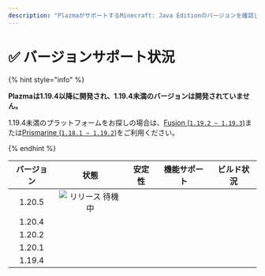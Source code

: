 ```yaml
---
description: "PlazmaがサポートするMinecraft: Java Editionのバージョンを確認してください。"
---
```


# ✅ バージョンサポート状況

{% hint style="info" %}

**Plazmaは1.19.4以降に開発され、1.19.4未満のバージョンは開発されていません。**

1.19.4未満のプラットフォームをお探しの場合は、[Fusion (`1.19.2 ~ 1.19.3`)](https://github.com/RuinedTechnologyUnify/Fusion)または[Prismarine (`1.18.1 ~ 1.19.2`)](https://github.com/PrismarineTeam/Prismarine)をご利用ください。

{% endhint %}

[wait]: https://img.shields.io/badge/リリース%20待機中-gray?style=for-the-badge

|  バージョン |                                                   状態                                                   |                                                 安定性                                                 |                                                機能サポート                                                |                                                                                   ビルド状況                                                                                   |
| :----: | :----------------------------------------------------------------------------------------------------: | :-------------------------------------------------------------------------------------------------: | :--------------------------------------------------------------------------------------------------: | :-----------------------------------------------------------------------------------------------------------------------------------------------------------------------: |
| 1.20.5 |                                            ![リリース 待機中][wait]                                           | <img src="https://img.shields.io/badge/%情報なし-gray?style=for-the-badge" alt="" data-size="original"> |  <img src="https://img.shields.io/badge/%情報なし-gray?style=for-the-badge" alt="" data-size="original"> |                                    <img src="https://img.shields.io/badge/%情報なし-gray?style=for-the-badge" alt="" data-size="original">                                    |
| 1.20.4 |  <img src="https://img.shields.io/badge/%準備中-success?style=for-the-badge" alt="" data-size="original"> |  <img src="https://img.shields.io/badge/準備中-blue?style=for-the-badge" alt="" data-size="original">  | <img src="https://img.shields.io/badge/100%25-blue?style=for-the-badge" alt="" data-size="original"> | <img src="https://img.shields.io/github/actions/workflow/status/PlazmaMC/Plazma/release.yml?style=for-the-badge&label=%20&branch=ver/1.20.4" alt="" data-size="original"> |
| 1.20.2 | <img src="https://img.shields.io/badge/%機能追加準備中-blue?style=for-the-badge" alt="" data-size="original"> |  <img src="https://img.shields.io/badge/準備中-blue?style=for-the-badge" alt="" data-size="original">  | <img src="https://img.shields.io/badge/100%25-blue?style=for-the-badge" alt="" data-size="original"> | <img src="https://img.shields.io/github/actions/workflow/status/PlazmaMC/Plazma/release.yml?style=for-the-badge&label=%20&branch=ver/1.20.2" alt="" data-size="original"> |
| 1.20.1 |    <img src="https://img.shields.io/badge/%準備中-red?style=for-the-badge" alt="" data-size="original">   |  <img src="https://img.shields.io/badge/準備中-blue?style=for-the-badge" alt="" data-size="original">  | <img src="https://img.shields.io/badge/100%25-blue?style=for-the-badge" alt="" data-size="original"> |                                    <img src="https://img.shields.io/badge/%情報なし-gray?style=for-the-badge" alt="" data-size="original">                                    |
| 1.19.4 |    <img src="https://img.shields.io/badge/%準備中-red?style=for-the-badge" alt="" data-size="original">   |  <img src="https://img.shields.io/badge/準備中-blue?style=for-the-badge" alt="" data-size="original">  | <img src="https://img.shields.io/badge/100%25-blue?style=for-the-badge" alt="" data-size="original"> |                                    <img src="https://img.shields.io/badge/%情報なし-gray?style=for-the-badge" alt="" data-size="original">                                    |
